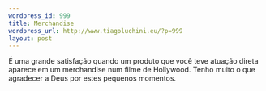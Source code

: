 ```yaml
--- 
wordpress_id: 999
title: Merchandise
wordpress_url: http://www.tiagoluchini.eu/?p=999
layout: post
---
```

É uma grande satisfação quando um produto que você teve atuação direta aparece em um merchandise num filme de Hollywood. Tenho muito o que agradecer a Deus por estes pequenos momentos.
